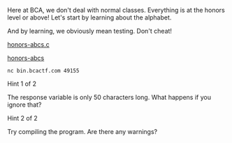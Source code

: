 Here at BCA, we don't deal with normal classes. Everything is at the honors level or above! Let's start by learning about the alphabet.

And by learning, we obviously mean testing. Don't cheat!

[honors-abcs.c](https://objects.bcactf.com/bcactf2/honors-abcs/honors-abcs.c)

[honors-abcs](https://objects.bcactf.com/bcactf2/honors-abcs/honors-abcs)

`nc bin.bcactf.com 49155`

Hint 1 of 2

The response variable is only 50 characters long. What happens if you ignore that?

Hint 2 of 2

Try compiling the program. Are there any warnings?